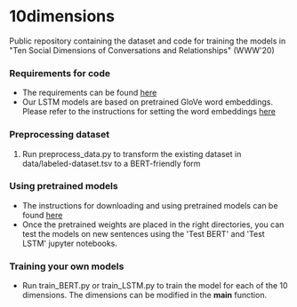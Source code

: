 # 10dimensions
Public repository containing the dataset and code for training the models in "Ten Social Dimensions of Conversations and Relationships" (WWW'20)

### Requirements for code
- The requirements can be found [here](requirements.txt)
- Our LSTM models are based on pretrained GloVe word embeddings. Please refer to the instructions for setting the word embeddings [here](weights/embeddings/README.md)

### Preprocessing dataset

1. Run preprocess_data.py to transform the existing dataset in data/labeled-dataset.tsv to a BERT-friendly form

### Using pretrained models
- The instructions for downloading and using pretrained models can be found [here](weights/README.md)
- Once the pretrained weights are placed in the right directories, you can test the models on new sentences using the 'Test BERT' and 'Test LSTM' jupyter notebooks.

### Training your own models
- Run train_BERT.py or train_LSTM.py to train the model for each of the 10 dimensions. The dimensions can be modified in the __main__ function.